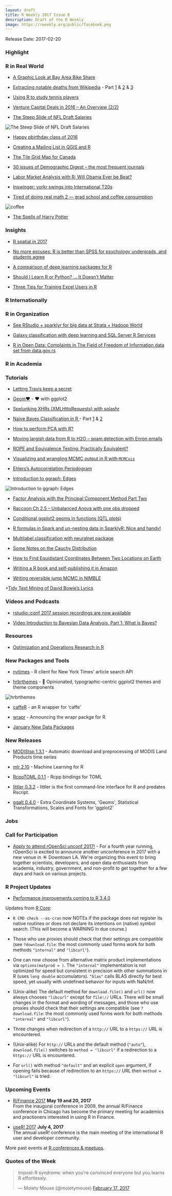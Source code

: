 ```yaml
---
layout: draft
title: R Weekly 2017 Issue 8
description: Draft of the R Weekly
image: https://rweekly.org/public/facebook.png
---
```


Release Date: 2017-02-20

### Highlight




### R in Real World


+ [A Graphic Look at Bay Area Bike Share](http://blog.nycdatascience.com/student-works/r-shiny/graphic-look-bay-area-bike-share/)

+ [Extracting notable deaths from Wikipedia](http://masalmon.github.io/2017/02/12/wikideaths3_scraping/) - Part [1](http://masalmon.github.io/2017/02/12/wikideaths3_scraping/) & [2](http://masalmon.github.io/2017/02/12/wikideaths2_population/) & [3](http://masalmon.github.io/2017/02/12/wikideaths1_ts/)

+ [Using R to study tennis players](http://msperlin.github.io/2017-02-13-R-and-Tennis-Players/)

+ [Venture Capital Deals in 2016 – An Overview (2/2)](http://r-blog.salvaggio.net/?p=443)

+ [The Steep Slide of NFL Draft Salaries](http://jessepiburn.com/2017/02/the-steep-slide-of-nfl-draft-salaries/)

![The Steep Slide of NFL Draft Salaries](https://i2.wp.com/jessepiburn.com/wp-content/uploads/2017/02/rookie-salaries.png?w=900)

+ [Happy pbirthday class of 2016](http://staff.math.su.se/hoehle/blog/2017/02/13/bday.html)

+ [Creating a Mailing List in QGIS and R](https://realdataweb.wordpress.com/2017/02/15/creating-a-mailing-list-in-qgis-and-r/)


+ [The Tile Grid Map for Canada](http://www.maxhumber.com/2017/02/15/tile_canada.html)

+ [30 issues of Demographic Digest – the most frequent journals](https://ikashnitsky.github.io/2017/dd-journals-frequency/)

+ [Labor Market Analysis with R: Will Obama Ever be Beat?](https://www.datascienceriot.com/labor-market-analysis-with-r-will-obama-ever-be-beat/kris/)


+ [Inswinger: yorkr swings into International T20s](https://gigadom.wordpress.com/2017/02/14/inswinger-yorkr-swings-into-international-t20s/)

+ [Tired of doing real math 2 &mdash; grad school and coffee consumption](http://www.alexejgossmann.com/grad-school-and-coffee/)

![coffee](https://cdn.rawgit.com/rweekly/image/6b607e60/2017-2-20/coffee2.png)

+ [The Spells of Harry Potter](http://www.austinwehrwein.com/data-visualization/the-spells-of-harry-potter/)

### Insights

+ [R spatial in 2017](https://mdsumner.github.io/2017/01/10/spatial-r-2017.html)

+ [No more excuses: R is better than SPSS for psychology undergrads, and students agree](https://datahowler.wordpress.com/2016/09/10/no-more-excuses-r-is-better-than-spss-for-psychology-undergrads-and-students-agree/)

+ [A comparison of deep learning packages for R](http://blog.revolutionanalytics.com/2017/02/deep-learning-in-r.html)

+ [Should I Learn R or Python? … It Doesn’t Matter](https://www.stoltzmaniac.com/should-i-learn-r-or-python-it-doesnt-matter/)

+ [Three Tips for Training Excel Users in R](https://www.rstudio.com/rviews/2017/02/10/three-tips-for-training-excel-users-in-r/)

### R Internationally



### R in Organization

+ [See RStudio + sparklyr for big data at Strata + Hadoop World](https://blog.rstudio.org/2017/02/13/see-rstudio-sparklyr-for-big-data-at-strata-hadoop-world/)

+ [Galaxy classification with deep learning and SQL Server R Services](http://blog.revolutionanalytics.com/2017/02/sql-server-galaxy.html)

+ [R in Open Data: Complaints in The Field of Freedom of Information data set from data.gov.rs](http://www.exactness.net/post/157147338755)


### R in Academia


### Tutorials

+ [Letting Travis keep a secret](http://dirk.eddelbuettel.com/blog/2017/02/12#letting_travis_keep_a_secret)

+ [Geom❤️](https://rud.is/b/2017/02/14/geom%E2%9D%A4%EF%B8%8F/) - ❤️ with ggplot2

+ [Spelunking XHRs (XMLHttpRequests) with splashr](https://rud.is/b/2017/02/14/spelunking-xhrs-xmlhttprequests-with-splashr/)

+ [Naive Bayes Classification in R ](https://sw23993.wordpress.com/2017/02/17/naive-bayes-classification-in-r-part-1/) - Part [1](https://sw23993.wordpress.com/2017/02/17/naive-bayes-classification-in-r-part-1/) & [2](https://sw23993.wordpress.com/2017/02/17/naive-bayes-classification-in-r-part-2/)

+ [How to perform PCA with R?](https://francoishusson.wordpress.com/2017/02/17/how-to-perform-pca-with-r/)

+ [Moving largish data from R to H2O – spam detection with Enron emails](http://ellisp.github.io/blog/2017/02/18/svmlite)

+ [ROPE and Equivalence Testing: Practically Equivalent?](http://daniellakens.blogspot.com/2017/02/rope-and-equivalence-testing.html)

+ [Visualizing and wrangling MCMC output in R with `MCMCvis`](https://lynchlab.com/2017/02/10/visualizing-and-wrangling-mcmc-output-in-r-with-mcmcvis/)

+ [Ehlers’s Autocorrelation Periodogram](https://quantstrattrader.wordpress.com/2017/02/15/ehlerss-autocorrelation-periodogram/)

+ [Introduction to ggraph: Edges](http://www.data-imaginist.com/2017/ggraph-introduction-edges/)

![Introduction to ggraph: Edges](https://cdn.rawgit.com/thomasp85/thomasp85.github.io/df8a77ca/assets/images/2017-02-16-ggraph-introduction-edges/unnamed-chunk-21-1.png)

+ [Factor Analysis with the Principal Component Method Part Two](http://www.aaronschlegel.com/factor-analysis-principal-component-method-part-two/)

+ [Raccoon Ch 2.5 – Unbalanced Anova with one obs dropped](http://www.quantide.com/raccoon-ch-2-5-unbalanced-anova-one-obs-dropped/)


+ [Conditional ggplot2 geoms in functions (QTL plots)](https://shiring.github.io/ggplot2/2017/02/12/qtl_plots)

+ [R formulas in Spark and un-nesting data in SparklyR: Nice and handy!](https://longhowlam.wordpress.com/2017/02/15/r-formulas-in-spark-and-un-nesting-data-in-sparklyr-nice-and-handy/)

+ [Multilabel classification with neuralnet package](http://www.quantide.com/multilabel-classification-neuralnet-package/)

+ [Some Notes on the Cauchy Distribution](https://www.rstudio.com/rviews/2017/02/15/some-notes-on-the-cauchy-distribution/)


+ [How to Find Equidistant Coordinates Between Two Locations on Earth](https://fronkonstin.com/2017/02/13/how-to-find-equidistant-coordinates-between-two-locations-on-earth/)

+ [Writing a R book and self-publishing it in Amazon](http://msperlin.github.io/2017-02-16-Writing-a-book/)


+ [Writing reversible jump MCMC in NIMBLE](https://r-nimble.org/writing-reversible-jump-mcmc-in-nimble) 

+[Tidy Text Mining of David Bowie’s Lyrics](http://www.mango-solutions.com/wp/2017/02/tidy-text-mining-of-david-bowies-lyrics/)

### Videos and Podcasts

+ [rstudio::conf 2017 session recordings are now available](https://blog.rstudio.org/2017/02/15/rstudioconf-2017-session-recordings-are-now-available/)


+ [Video Introduction to Bayesian Data Analysis, Part 1: What is Bayes?](http://www.sumsar.net/blog/2017/02/introduction-to-bayesian-data-analysis-part-one/)


### Resources

+ [Optimization and Operations Research in R](http://www.rblog.uni-freiburg.de/2017/02/17/optimization-and-operations-research-in-r/)


### New Packages and Tools

+ [nytimes](https://github.com/mkearney/nytimes) - R client for New York Times' article search API

+ [hrbrthemes](https://github.com/hrbrmstr/hrbrthemes) -  🔏 Opinionated, typographic-centric ggplot2 themes and theme components

![hrbrthemes](https://cdn.rawgit.com/hrbrmstr/hrbrthemes/f51628b4/README_figs/README-unnamed-chunk-9-1.png)

+ [caffeR](http://www.rblog.uni-freiburg.de/2017/02/11/caffer-an-r-wrapper-for-caffe/) - an R wrapper for ‘caffe’

+ [wrapr](http://www.win-vector.com/blog/2017/02/announcing-the-wrapr-packge-for-r/) - Announcing the wrapr packge for R

+ [January New Data Packages](https://www.rstudio.com/rviews/2017/02/17/january-new-data-packages/)

### New Releases

+ [MODIStsp 1.3.1](http://lbusettspatialr.blogspot.com/2017/02/modistsp-v131-released.html) - Automatic download and preprocessing of MODIS Land Products time series

+ [mlr 2.10](https://mlr-org.github.io/mlr-210/) - Machine Learning for R

+ [RcppTOML 0.1.1](http://dirk.eddelbuettel.com/blog/2017/02/13#rcpptoml_0.1.1) - Rcpp bindings for TOML

+ [littler 0.3.2](http://dirk.eddelbuettel.com/blog/2017/02/16#littler-0.3.2) - littler is the first command-line interface for R and predates Rscript.

+ [ggalt 0.4.0](https://rud.is/b/2017/02/15/ggalt-0-4-0-now-on-cran/) - Extra Coordinate Systems, 'Geoms', Statistical Transformations, Scales and Fonts for 'ggplot2'

### Jobs



### Call for Participation

+ [Apply to attend rOpenSci unconf 2017!](https://ropensci.org/blog/blog/2017/02/02/unconf2017) - For a fourth year running, rOpenSci is excited to announce another unconference in 2017 with a new venue in ☀ Downtown LA. We're organizing this event to bring together scientists, developers, and open data enthusiasts from academia, industry, government, and non-profit to get together for a few days and hack on various projects. 

### R Project Updates

+ [Performance improvements coming to R 3.4.0](http://blog.revolutionanalytics.com/2017/02/preview-r-340.html)

Updates from [R Core](http://developer.r-project.org/blosxom.cgi/R-devel/NEWS):

+ `R CMD check --as-cran` now NOTEs if the package does not register its native routines or does not declare its intentions on (native) symbol search. (This will become a WARNING in due course.) 

+  Those who use proxies should check that their settings are compatible (see `?download.file`: the most commonly used forms work for both methods `"internal"` and `"libcurl"`). 

+ One can now choose from alternative matrix product implementations via `options(matprod = )`. The `"internal"` implementation is not optimized for speed but consistent in precision with other summations in R (uses `long double` accumulators). `"blas"` calls BLAS directly for best speed, yet usually with undefined behavior for inputs with NaN/Inf. 

+ (Unix-alike) The default method for `download.file()` and `url()` now always chooses `"libcurl"` except for `file://` URLs. There will be small changes in the format and wording of messages, and those who use proxies should check that their settings are compatible (see `?download.file`: the most commonly used forms work for both methods `"internal"` and `"libcurl"`). 

+ Three changes when redirection of a `http://` URL to a `https://` URL is encountered.

+ (Unix-alike) For `http://` URLs and the default method (`"auto"`), `download.file()` switches to `method = "libcurl"` if a redirection to a `https://` URL is encountered.

+ For `url()` with method `"default"` and an explicit `open` argument, if opening fails because of redirection to an `https://` URL then `method = "libcurl"` is tried.


### Upcoming Events

+ [R/Finance 2017](http://www.rinfinance.com/) **May 19 and 20, 2017**  <br />
From the inaugural conference in 2009, the annual R/Finance conference in Chicago has become the primary meeting for academics and practioners interested in using R in Finance. 

+ [useR! 2017](http://user2017.brussels/) **July 4, 2017** <br />
The annual useR! conference is the main meeting of the international R user and developer community.

More past events at [R conferences & meetups](https://conf.rweekly.org).

### Quotes of the Week

<blockquote class="twitter-tweet" data-lang="en"><p lang="en" dir="ltr">Impost-R syndrome: when you&#39;re convinced everyone but you learns R effortlessly.</p>&mdash; Moiety Mouse (@moietymouse) <a href="https://twitter.com/moietymouse/status/832688263529893888">February 17, 2017</a></blockquote>
